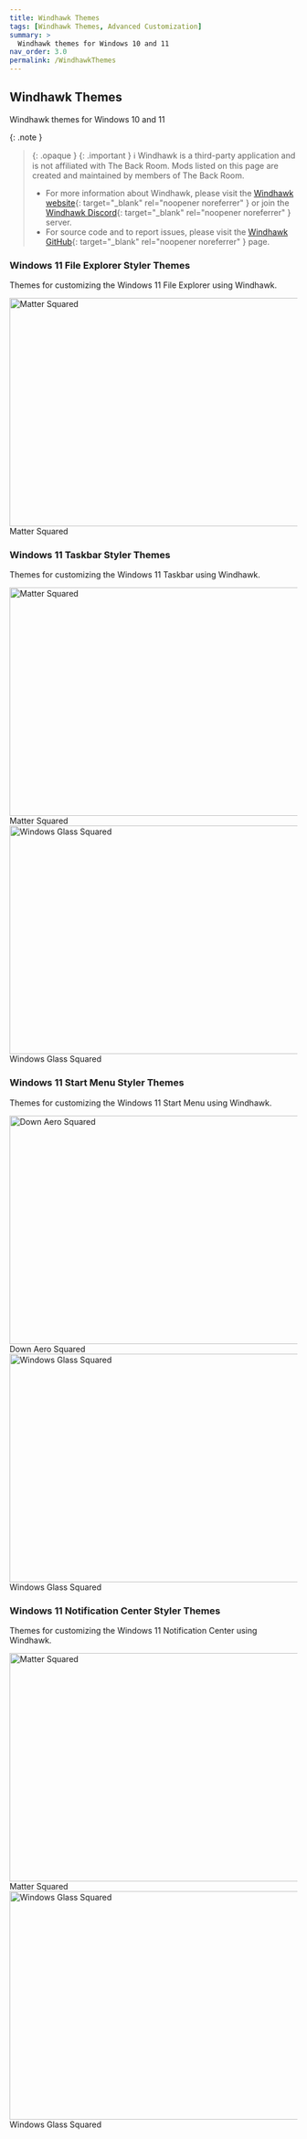 ```yaml
---
title: Windhawk Themes
tags: [Windhawk Themes, Advanced Customization]
summary: >
  Windhawk themes for Windows 10 and 11
nav_order: 3.0
permalink: /WindhawkThemes
---
```


## Windhawk Themes
Windhawk themes for Windows 10 and 11

{: .note }
> {: .opaque }
> {: .important }
> ℹ️ Windhawk is a third-party application and is not affiliated with The Back Room. Mods listed on this page are created and maintained by members of The Back Room.  
> 
> - For more information about Windhawk, please visit the [Windhawk website](https://windhawk.net){: target="_blank" rel="noopener noreferrer" } or join the [Windhawk Discord](https://discord.com/servers/windhawk-923944342991818753){: target="_blank" rel="noopener noreferrer" } server.
> - For source code and to report issues, please visit the [Windhawk GitHub](https://github.com/ramensoftware/windhawk){: target="_blank" rel="noopener noreferrer" } page.

### Windows 11 File Explorer Styler Themes
Themes for customizing the Windows 11 File Explorer using Windhawk.

<div class="gallery text-delta">
<div class="gallery-item">
<a href="https://gitlab.com/the-back-room/windhawk/windows-11-file-explorer-styler/matter-squared/" target="_blank">
<img src="https://gitlab.com/the-back-room/windhawk/windows-11-file-explorer-styler/matter-squared/-/raw/main/Extras/preview.bmp" alt="Matter Squared" width="600" height="400"></a>
<div class="desc">Matter Squared</div>
</div>
</div>  

### Windows 11 Taskbar Styler Themes
Themes for customizing the Windows 11 Taskbar using Windhawk.

<div class="gallery text-delta">
<div class="gallery-item">
<a href="https://gitlab.com/the-back-room/windhawk/windows-11-taskbar-styler/matter-squared" target="_blank">
<img src="https://gitlab.com/the-back-room/windhawk/windows-11-taskbar-styler/matter-squared/-/raw/main/Extras/preview.bmp" alt="Matter Squared" width="600" height="400">
</a>
<div class="desc">Matter Squared</div>
</div>
<div class="gallery-item">
<a href="https://gitlab.com/the-back-room/windhawk/windows-11-taskbar-styler/windows-glass-squared" target="_blank">
<img src="https://gitlab.com/the-back-room/windhawk/windows-11-taskbar-styler/windows-glass-squared/-/raw/main/Extras/preview.bmp" alt="Windows Glass Squared" width="600" height="400">
</a>
<div class="desc">Windows Glass Squared</div>
</div>
</div>

### Windows 11 Start Menu Styler Themes
Themes for customizing the Windows 11 Start Menu using Windhawk.

<div class="gallery text-delta">
<div class="gallery-item">
<a href="https://gitlab.com/the-back-room/windhawk/windows-11-start-menu-styler/down-aero-squared" target="_blank">
<img src="https://gitlab.com/the-back-room/windhawk/windows-11-start-menu-styler/down-aero-squared/-/raw/main/Extras/preview-1.bmp" alt="Down Aero Squared" width="600" height="400">
</a>
<div class="desc">Down Aero Squared</div>
</div>
<div class="gallery-item">
<a href="https://gitlab.com/the-back-room/windhawk/windows-11-start-menu-styler/windows-glass-squared" target="_blank">
<img src="https://gitlab.com/the-back-room/windhawk/windows-11-start-menu-styler/windows-glass-squared/-/raw/main/Extras/Preview-1.png" alt="Windows Glass Squared" width="600" height="400">
</a>
<div class="desc">Windows Glass Squared</div>
</div>
</div>

### Windows 11 Notification Center Styler Themes
Themes for customizing the Windows 11 Notification Center using Windhawk.

<div class="gallery text-delta">
<div class="gallery-item">
<a href="https://gitlab.com/the-back-room/windhawk/windows-11-notification-center-styler/matter-squared/" target="_blank">
<img src="https://gitlab.com/the-back-room/windhawk/windows-11-notification-center-styler/matter-squared/-/raw/main/Extras/preview.bmp" alt="Matter Squared" width="600" height="400">
</a>
<div class="desc">Matter Squared</div>
</div>
<div class="gallery-item">
<a href="https://gitlab.com/the-back-room/windhawk/windows-11-notification-center-styler/windows-glass-squared/" target="_blank">
<img src="https://gitlab.com/the-back-room/windhawk/windows-11-notification-center-styler/windows-glass-squared/-/raw/main/Extras/preview.bmp" alt="Windows Glass Squared" width="600" height="400">
</a>
<div class="desc">Windows Glass Squared</div>
</div>
</div>